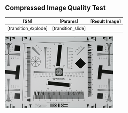 ## Compressed Image Quality Test

[SN] | [Params] | [Result Image]
--- | --- | ---
[transition_explode] | [transition_slide] | <p align="center">
  <img src="/Image-Quality-Test/assets/canon_eos5d.jpeg" width="350" title="hover text">
</p>

